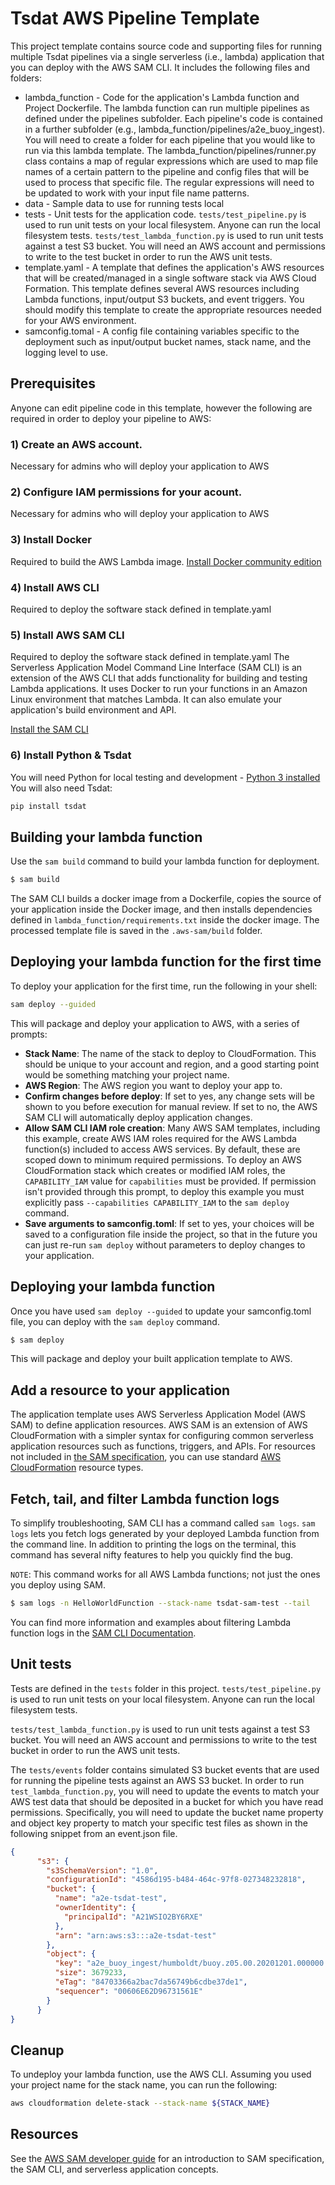 # Tsdat AWS Pipeline Template

This project template contains source code and supporting files for running multiple Tsdat pipelines via a single
serverless (i.e., lambda) application that you can deploy with the AWS SAM CLI. It includes the following files and folders:

- lambda_function - Code for the application's Lambda function and Project Dockerfile.  The lambda function can run
multiple pipelines as defined under the pipelines subfolder.  Each pipeline's code is contained in a further 
subfolder (e.g., lambda_function/pipelines/a2e_buoy_ingest).  You will need to create a folder for each pipeline that
you would like to run via this lambda template. The lambda_function/pipelines/runner.py class contains a map of
regular expressions which are used to map file names of a certain pattern to the pipeline and config files
that will be used to process that specific file.  The regular expressions will need to be updated to work with your
input file name patterns.
- data - Sample data to use for running tests local
- tests - Unit tests for the application code. `tests/test_pipeline.py` is used to run unit tests on your local filesystem.
Anyone can run the local filesystem tests.  `tests/test_lambda_function.py` is used to run unit tests against a test
S3 bucket.  You will need an AWS account and permissions to write to the test bucket in order to run the AWS unit tests.
- template.yaml - A template that defines the application's AWS resources that will be created/managed in a single
software stack via AWS Cloud Formation.  This template defines several AWS resources including Lambda functions,
input/output S3 buckets, and event triggers.  You should modify this template to create the appropriate resources 
needed for your AWS environment.
- samconfig.tomal - A config file containing variables specific to the deployment such as input/output bucket names,
stack name, and the logging level to use.

## Prerequisites
Anyone can edit pipeline code in this template, however the following are required in order to deploy your 
pipeline to AWS:

### 1) Create an AWS account.
Necessary for admins who will deploy your application to AWS

### 2) Configure IAM permissions for your acount.
Necessary for admins who will deploy your application to AWS

### 3) Install Docker
Required to build the AWS Lambda image. [Install Docker community edition](https://hub.docker.com/search/?type=edition&offering=community)

### 4) Install AWS CLI
Required to deploy the software stack defined in template.yaml

### 5) Install AWS SAM CLI
Required to deploy the software stack defined in template.yaml
The Serverless Application Model Command Line Interface (SAM CLI) is an extension of the AWS CLI that
 adds functionality for building and testing Lambda applications. It uses Docker to run your functions in an Amazon
 Linux environment that matches Lambda. It can also emulate your application's build environment and API.

[Install the SAM CLI](https://docs.aws.amazon.com/serverless-application-model/latest/developerguide/serverless-sam-cli-install.html)

### 6) Install Python & Tsdat
You will need Python for local testing and development - [Python 3 installed](https://www.python.org/downloads/)
You will also need Tsdat:
```bash
pip install tsdat
```

## Building your lambda function 
Use the `sam build` command to build your lambda function for deployment.

```bash
$ sam build
```

The SAM CLI builds a docker image from a Dockerfile, copies the source of your application inside the Docker image,
and then installs dependencies defined in `lambda_function/requirements.txt` 
inside the docker image. The processed template file is saved in the `.aws-sam/build` folder.


## Deploying your lambda function for the first time
To deploy your application for the first time, run the following in your shell:

```bash
sam deploy --guided
```

This will package and deploy your application to AWS, with a series of prompts:

* **Stack Name**: The name of the stack to deploy to CloudFormation. This should be unique to your account and region, 
and a good starting point would be something matching your project name.
* **AWS Region**: The AWS region you want to deploy your app to.
* **Confirm changes before deploy**: If set to yes, any change sets will be shown to you before execution for manual review.
 If set to no, the AWS SAM CLI will automatically deploy application changes.
* **Allow SAM CLI IAM role creation**: Many AWS SAM templates, including this example, create AWS IAM roles required for the 
AWS Lambda function(s) included to access AWS services. By default, these are scoped down to minimum required permissions. 
To deploy an AWS CloudFormation stack which creates or modified IAM roles, the `CAPABILITY_IAM` value for `capabilities` must be provided. 
If permission isn't provided through this prompt, to deploy this example you must explicitly pass `--capabilities CAPABILITY_IAM` to 
the `sam deploy` command.
* **Save arguments to samconfig.toml**: If set to yes, your choices will be saved to a configuration file inside the project, so that in the future you can just re-run `sam deploy` without parameters to deploy changes to your application.


## Deploying your lambda function
Once you have used `sam deploy --guided` to update your samconfig.toml file, you can deploy with the `sam deploy` command.

```bash
$ sam deploy
```
This will package and deploy your built application template to AWS.


## Add a resource to your application
The application template uses AWS Serverless Application Model (AWS SAM) to define application resources.
AWS SAM is an extension of AWS CloudFormation with a simpler syntax for configuring common serverless application 
resources such as functions, triggers, and APIs. For resources not included in 
[the SAM specification](https://github.com/awslabs/serverless-application-model/blob/master/versions/2016-10-31.md),
you can use standard [AWS CloudFormation](https://docs.aws.amazon.com/AWSCloudFormation/latest/UserGuide/aws-template-resource-type-ref.html)
resource types.

## Fetch, tail, and filter Lambda function logs

To simplify troubleshooting, SAM CLI has a command called `sam logs`. `sam logs` lets you 
fetch logs generated by your deployed Lambda function from the command line. In addition to printing the logs on the
 terminal, this command has several nifty features to help you quickly find the bug.

`NOTE`: This command works for all AWS Lambda functions; not just the ones you deploy using SAM.

```bash
$ sam logs -n HelloWorldFunction --stack-name tsdat-sam-test --tail
```

You can find more information and examples about filtering Lambda function logs in the 
[SAM CLI Documentation](https://docs.aws.amazon.com/serverless-application-model/latest/developerguide/serverless-sam-cli-logging.html).

## Unit tests

Tests are defined in the `tests` folder in this project. 
`tests/test_pipeline.py` is used to run unit tests on your local filesystem.
Anyone can run the local filesystem tests.

`tests/test_lambda_function.py` is used to run unit tests against a test
S3 bucket.  You will need an AWS account and permissions to write to the test bucket in order to run the AWS unit tests.

The `tests/events` folder contains simulated S3 bucket events that are used for running the pipeline tests against
an AWS S3 bucket.  In order to run  `test_lambda_function.py`, you will need to update the events to match your AWS
test data that should be deposited in a bucket for which you have read permissions.  Specifically, you will need to
update the bucket name property and object key property to match your specific test files as shown in the following
snippet from an event.json file.

```json
{
      "s3": {
        "s3SchemaVersion": "1.0",
        "configurationId": "4586d195-b484-464c-97f8-027348232818",
        "bucket": {
          "name": "a2e-tsdat-test",
          "ownerIdentity": {
            "principalId": "A21WSIO2BY6RXE"
          },
          "arn": "arn:aws:s3:::a2e-tsdat-test"
        },
        "object": {
          "key": "a2e_buoy_ingest/humboldt/buoy.z05.00.20201201.000000.zip",
          "size": 3679233,
          "eTag": "84703366a2bac7da56749b6cdbe37de1",
          "sequencer": "00606E62D96731561E"
        }
      }
}

```


## Cleanup

To undeploy your lambda function, use the AWS CLI. Assuming you used your project name for the stack name, you can run the following:

```bash
aws cloudformation delete-stack --stack-name ${STACK_NAME}
```

## Resources

See the [AWS SAM developer guide](https://docs.aws.amazon.com/serverless-application-model/latest/developerguide/what-is-sam.html) for an 
introduction to SAM specification, the SAM CLI, and serverless application concepts.
